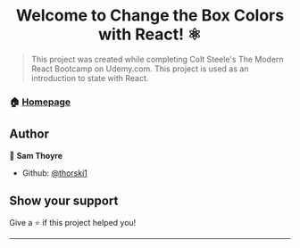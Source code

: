 <h1 align="center">Welcome to Change the Box Colors with React! ⚛</h1>
<p>
</p>

> This project was created while completing Colt Steele's The Modern React Bootcamp on Udemy.com.  This project is used as an introduction to state with React.

### 🏠 [Homepage](https://nervous-williams-d33a87.netlify.com)

## Author

👤 **Sam Thoyre**

* Github: [@thorski1](https://github.com/thorski1)

## Show your support

Give a ⭐️ if this project helped you!

***
